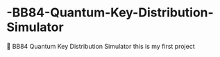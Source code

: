 # -BB84-Quantum-Key-Distribution-Simulator
🔐 BB84 Quantum Key Distribution Simulator   this is  my first project 
